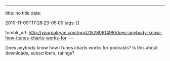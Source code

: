 ---
title: no title
date:

 2010-11-09T17:28:23-05:00 
tags:  []

tumblr_url:
http://yourpalryan.com/post/1528091498/does-anybody-know-how-itunes-charts-works-for
\-\--

Does anybody know how iTunes charts works for podcasts? Is this about
downloads, subscribers, ratings?
